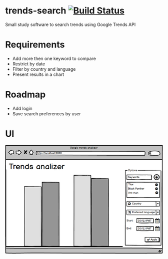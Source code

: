 # trends-search [![Build Status](https://travis-ci.org/hjemmel/trends-search.svg?branch=master)](https://travis-ci.org/hjemmel/trends-search)
Small study software to search trends using Google Trends API

# Requirements

- Add more then one keyword to compare
- Restrict by date
- Filter by country and language
- Present results in a chart 

# Roadmap

- Add login
- Save search preferences by user

# UI

![Interface](trends_analizer.png "Interface")
